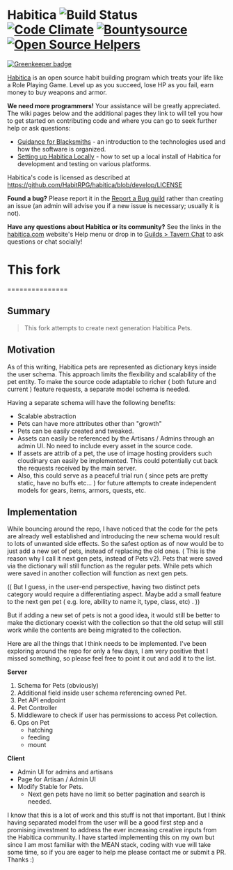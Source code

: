 Habitica ![Build Status](https://github.com/HabitRPG/habitica/workflows/Test/badge.svg) [![Code Climate](https://codeclimate.com/github/HabitRPG/habitrpg.svg)](https://codeclimate.com/github/HabitRPG/habitrpg) [![Bountysource](https://api.bountysource.com/badge/tracker?tracker_id=68393)](https://www.bountysource.com/trackers/68393-habitrpg?utm_source=68393&utm_medium=shield&utm_campaign=TRACKER_BADGE) [![Open Source Helpers](https://www.codetriage.com/habitrpg/habitica/badges/users.svg)](https://www.codetriage.com/habitrpg/habitica)
===============

[![Greenkeeper badge](https://badges.greenkeeper.io/HabitRPG/habitica.svg)](https://greenkeeper.io/)

[Habitica](https://habitica.com) is an open source habit building program which treats your life like a Role Playing Game. Level up as you succeed, lose HP as you fail, earn money to buy weapons and armor.

**We need more programmers!** Your assistance will be greatly appreciated. The wiki pages below and the additional pages they link to will tell you how to get started on contributing code and where you can go to seek further help or ask questions:
* [Guidance for Blacksmiths](http://habitica.fandom.com/wiki/Guidance_for_Blacksmiths) - an introduction to the technologies used and how the software is organized.
* [Setting up Habitica Locally](http://habitica.fandom.com/wiki/Setting_up_Habitica_Locally) - how to set up a local install of Habitica for development and testing on various platforms.

Habitica's code is licensed as described at https://github.com/HabitRPG/habitica/blob/develop/LICENSE

**Found a bug?** Please report it in the [Report a Bug guild](https://habitica.com/groups/guild/a29da26b-37de-4a71-b0c6-48e72a900dac) rather than creating an issue (an admin will advise you if a new issue is necessary; usually it is not).

**Have any questions about Habitica or its community?** See the links in the [habitica.com](https://habitica.com) website's Help menu or drop in to [Guilds > Tavern Chat](https://habitica.com/groups/tavern) to ask questions or chat socially!

# This fork
===============

## Summary

> This fork attempts to create next generation Habitica Pets.

## Motivation

As of this writing, Habitica pets are represented as dictionary keys inside the user schema. This approach limits the flexibility and scalability of the pet entity. To make the source code adaptable to richer ( both future and current ) feature requests, a separate model schema is needed.

Having a separate schema will have the following benefits:
 - Scalable abstraction
 - Pets can have more attributes other than "growth"
 - Pets can be easily created and tweaked.
 - Assets can easily be referenced by the Artisans / Admins through an admin UI. No need to include every asset in the source code.
 - If assets are attrib of a pet, the use of image hosting providers such cloudinary can easily be implemented. This could potentially cut back the requests received by the main server.
  - Also, this could serve as a peaceful trial run ( since pets are pretty static, have no buffs etc... ) for future attempts to create independent models for gears, items, armors, quests, etc. 

## Implementation

While bouncing around the repo, I have noticed that the code for the pets are already well established and introducing the new schema would result to lots of unwanted side effects. So the safest option as of now would be to just add a new set of pets, instead of replacing the old ones. ( This is the reason why I call it next gen pets, instead of Pets v2). Pets that were saved via the dictionary will still function as the regular pets. While pets which were saved in another collection will function as next gen pets.

(( But I guess, in the user-end perspective, having two distinct pets category would require a differentiating aspect. Maybe add a small feature to the next gen pet ( e.g. lore, ability to name it, type, class, etc) . ))

But if adding a new set of pets is not a good idea, it would still be better to make the dictionary coexist with the collection so that the old setup will still work while the contents are being migrated to the collection.

Here are all the things that I think needs to be implemented. I've been exploring around the repo for only a few days, I am very positive that I missed something, so please feel free to point it out and add it to the list.
  
**Server**
  1. Schema for Pets (obviously)
  2. Additional field inside user schema referencing owned Pet.
  3. Pet API endpoint
  4. Pet Controller
  5. Middleware to check if user has permissions to access Pet collection.
  6. Ops on Pet
     - hatching
     - feeding
     - mount

**Client**
  - Admin UI for admins and artisans
  - Page for Artisan / Admin UI
  - Modify Stable for Pets.
     - Next gen pets have no limit so better pagination and search is needed.


I know that this is a lot of work and this stuff is not that important. But I think having separated model from the user will be a good first step and a promising investment to address the ever increasing creative inputs from the Habitica community. I have started implementing this on my own but since I am most familiar with the MEAN stack, coding with vue will take some time, so if you are eager to help me please contact me or submit a PR. Thanks :)